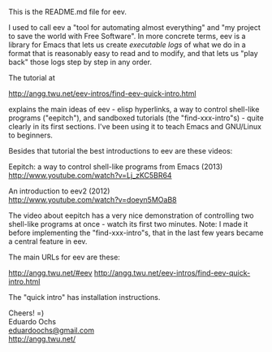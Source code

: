 This is the README.md file for eev.

I used to call eev a "tool for automating almost everything" and "my
project to save the world with Free Software". In more concrete terms,
eev is a library for Emacs that lets us create _executable logs_ of
what we do in a format that is reasonably easy to read and to modify,
and that lets us "play back" those logs step by step in any order.

The tutorial at

  http://angg.twu.net/eev-intros/find-eev-quick-intro.html

explains the main ideas of eev - elisp hyperlinks, a way to control
shell-like programs ("eepitch"), and sandboxed tutorials (the
"find-xxx-intro"s) - quite clearly in its first sections. I've been
using it to teach Emacs and GNU/Linux to beginners.

Besides that tutorial the best introductions to eev are these videos:

  Eepitch: a way to control shell-like programs from Emacs (2013)  
  http://www.youtube.com/watch?v=Lj_zKC5BR64

  An introduction to eev2 (2012)  
  http://www.youtube.com/watch?v=doeyn5MOaB8

The video about eepitch has a very nice demonstration of controlling
two shell-like programs at once - watch its first two minutes.
Note: I made it before implementing the "find-xxx-intro"s, that in the
last few years became a central feature in eev.

The main URLs for eev are these:

  http://angg.twu.net/#eev
  http://angg.twu.net/eev-intros/find-eev-quick-intro.html

The "quick intro" has installation instructions.

Cheers! =)  
  Eduardo Ochs  
  eduardoochs@gmail.com  
  http://angg.twu.net/
